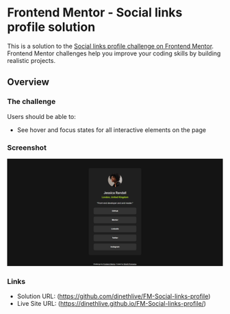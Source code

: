 # Frontend Mentor - Social links profile solution

This is a solution to the [Social links profile challenge on Frontend Mentor](https://www.frontendmentor.io/challenges/social-links-profile-UG32l9m6dQ). Frontend Mentor challenges help you improve your coding skills by building realistic projects.

## Overview

### The challenge

Users should be able to:

- See hover and focus states for all interactive elements on the page

### Screenshot

![](./social_links_profile.png)

### Links

- Solution URL: (https://github.com/dinethlive/FM-Social-links-profile)
- Live Site URL: (https://dinethlive.github.io/FM-Social-links-profile/)
